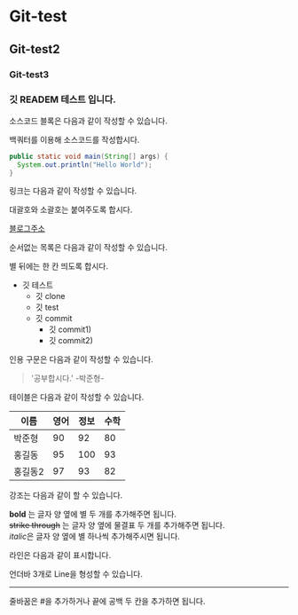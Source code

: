 # Git-test
## Git-test2
### Git-test3

### 깃 READEM 테스트 입니다.

소스코드 블록은 다음과 같이 작성할 수 있습니다.

백쿼터를 이용해 소스코드를 작성합시다.

```java
public static void main(String[] args) {
  System.out.println("Hello World");
}

```

링크는 다음과 같이 작성할 수 있습니다.

대괄호와 소괄호는 붙여주도록 합시다.

[블로그주소](https://dochistory.tistory.com/)

순서없는 목록은 다음과 같이 작성할 수 있습니다.

별 뒤에는 한 칸 띄도록 합시다.

* 깃 테스트
  * 깃 clone
  * 깃 test
  * 깃 commit
    * 깃 commit1)
    * 깃 commit2)       

인용 구문은 다음과 같이 작성할 수 있습니다.

> '공부합시다.' -박준형-

테이블은 다음과 같이 작성할 수 있습니다.

이름|영어|정보|수학
---|---|---|---|
박준형|90|92|80|
홍길동|95|100|93|
홍길동2|97|93|82|

강조는 다음과 같이 할 수 있습니다.

**bold** 는 글자 양 옆에 별 두 개를 추가해주면 됩니다.   
~~strike through~~ 는 글자 양 옆에 물결표 두 개를 추가해주면 됩니다.  
*italic*은 글자 양 옆에 별 하나씩 추가해주시면 됩니다.  

라인은 다음과 같이 표시합니다.

언더바 3개로 Line을 형성할 수 있습니다.
___

줄바꿈은 #을 추가하거나 끝에 공백 두 칸을 추가하면 됩니다.

